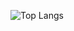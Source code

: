 ![Top Langs](https://github-readme-stats.vercel.app/api/top-langs/?username=Al3x3x&theme=tokyonight)
